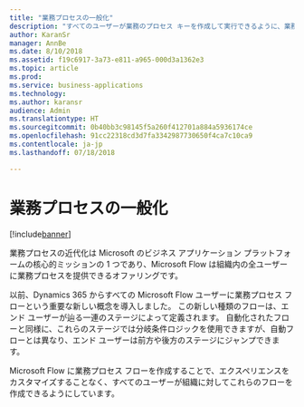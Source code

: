 ```yaml
---
title: "業務プロセスの一般化"
description: "すべてのユーザーが業務のプロセス キーを作成して実行できるように、業務プロセスを一般化します。"
author: KaranSr
manager: AnnBe
ms.date: 8/10/2018
ms.assetid: f19c6917-3a73-e811-a965-000d3a1362e3
ms.topic: article
ms.prod: 
ms.service: business-applications
ms.technology: 
ms.author: karansr
audience: Admin
ms.translationtype: HT
ms.sourcegitcommit: 0b40bb3c98145f5a260f412701a884a5936174ce
ms.openlocfilehash: 91cc22318cd3d7fa3342987730650f4ca7c10ca9
ms.contentlocale: ja-jp
ms.lasthandoff: 07/18/2018

---
```

# <a name="democratize-business-processes"></a>業務プロセスの一般化


[!include[banner](../../includes/banner.md)]

業務プロセスの近代化は Microsoft のビジネス アプリケーション プラットフォームの核心的ミッションの 1 つであり、Microsoft Flow は組織内の全ユーザーに業務プロセスを提供できるオファリングです。

以前、Dynamics 365 からすべての Microsoft Flow ユーザーに業務プロセス フローという重要な新しい概念を導入しました。 この新しい種類のフローは、エンド ユーザーが辿る一連のステージによって定義されます。 自動化されたフローと同様に、これらのステージでは分岐条件ロジックを使用できますが、自動フローとは異なり、エンド ユーザーは前方や後方のステージにジャンプできます。

Microsoft Flow に業務プロセス フローを作成することで、エクスペリエンスをカスタマイズすることなく、すべてのユーザーが組織に対してこれらのフローを作成できるようにしています。

